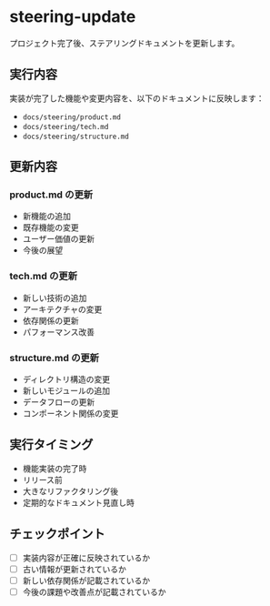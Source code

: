 # steering-update

プロジェクト完了後、ステアリングドキュメントを更新します。

## 実行内容

実装が完了した機能や変更内容を、以下のドキュメントに反映します：

- `docs/steering/product.md`
- `docs/steering/tech.md`
- `docs/steering/structure.md`

## 更新内容

### product.md の更新
- 新機能の追加
- 既存機能の変更
- ユーザー価値の更新
- 今後の展望

### tech.md の更新
- 新しい技術の追加
- アーキテクチャの変更
- 依存関係の更新
- パフォーマンス改善

### structure.md の更新
- ディレクトリ構造の変更
- 新しいモジュールの追加
- データフローの更新
- コンポーネント関係の変更

## 実行タイミング

- 機能実装の完了時
- リリース前
- 大きなリファクタリング後
- 定期的なドキュメント見直し時

## チェックポイント

- [ ] 実装内容が正確に反映されているか
- [ ] 古い情報が更新されているか
- [ ] 新しい依存関係が記載されているか
- [ ] 今後の課題や改善点が記載されているか